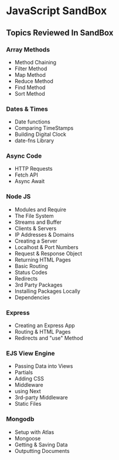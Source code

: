 # JavaScript SandBox

## Topics Reviewed In SandBox

### Array Methods
- Method Chaining
- Filter Method
- Map Method
- Reduce Method
- Find Method
- Sort Method


### Dates & Times
- Date functions
- Comparing TimeStamps
- Building Digital Clock
- date-fns Library

###  Async Code
- HTTP Requests
- Fetch API
- Async Await

### Node JS
- Modules and Require
- The File System
- Streams and Buffer
- Clients & Servers
- IP Addresses & Domains
- Creating a Server
- Localhost & Port Numbers
- Request & Response Object
- Returning HTML Pages
- Basic Routing
- Status Codes
- Redirects
- 3rd Party Packages
- Installing Packages Locally
- Dependencies

### Express 
- Creating an Express App
- Routing & HTML Pages 
- Redirects and "use" Method 

### EJS View Engine
- Passing Data into Views
- Partials
- Adding CSS
- Middleware
- using Next
- 3rd-party Middleware
- Static Files

### Mongodb 
- Setup with Atlas
- Mongoose
- Getting & Saving Data
- Outputting Documents

